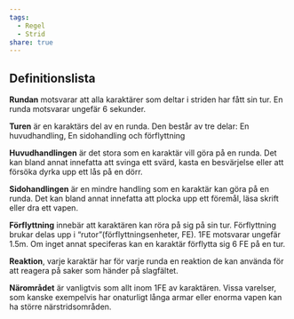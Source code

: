 ```yaml
---
tags:
  - Regel
  - Strid
share: true
---
```

## Definitionslista
**Rundan** motsvarar att alla karaktärer som deltar i striden har fått sin tur. En runda motsvarar ungefär 6 sekunder. 

**Turen**  är en karaktärs del av en runda. Den består av tre delar: En huvudhandling, En sidohandling och förflyttning

**Huvudhandlingen** är det stora som en karaktär vill göra på en runda. Det kan bland annat innefatta att svinga ett svärd, kasta en besvärjelse eller att försöka dyrka upp ett lås på en dörr.

**Sidohandlingen** är en mindre handling som en karaktär kan göra på en runda. Det kan bland annat innefatta att plocka upp ett föremål, läsa skrift eller dra ett vapen.

**Förflyttning** innebär att karaktären kan röra på sig på sin tur. Förflyttning brukar delas upp i “rutor”(förflyttningsenheter, FE). 1FE motsvarar ungefär 1.5m. Om inget annat speciferas kan en karaktär förflytta sig 6 FE på en tur.

**Reaktion**, varje karaktär har för varje runda en reaktion de kan använda för att reagera på saker som händer på slagfältet.

**Närområdet** är vanligtvis som allt inom 1FE av karaktären. Vissa varelser, som kanske exempelvis har onaturligt  långa armar eller enorma vapen kan ha större närstridsområden.